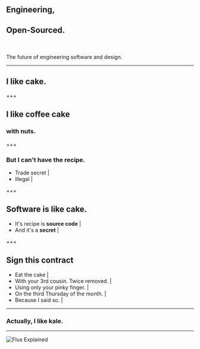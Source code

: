 ## Engineering, 
## Open-Sourced.

<br><br>The future of engineering software and design.

---

## I like **cake.**

+++

## I like coffee cake

### with nuts.

+++

### But I can't have the recipe.

 - Trade secret |
 - Illegal |

+++

 ## **Software** is like **cake.**

  - It's recipe is **source code** |
  - And it's a **secret** |

+++

## Sign this **contract**

 - Eat the cake |
 - With your 3rd cousin.  Twice removed. |
 - Using only your pinky finger. |
 - On the third Thursday of the month. |
 - Because I said so. |

---

### Actually, I like **kale.**

---

![Flux Explained](https://facebook.github.io/flux/img/flux-simple-f8-diagram-explained-1300w.png)